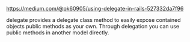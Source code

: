 https://medium.com/@pk60905/using-delegate-in-rails-527332da7f96

delegate provides a delegate class method to easily expose contained objects public methods as your own.
Through delegation you can use public methods in another model directly.